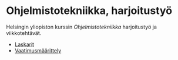 # Ohjelmistotekniikka, harjoitustyö

Helsingin yliopiston kurssin *Ohjelmistotekniikka* harjoitustyö ja viikkotehtävät.

- [Laskarit](laskarit/)
- [Vaatimusmäärittely](/study-app/dokumentaatio/vaatimusmaarittely.md)
